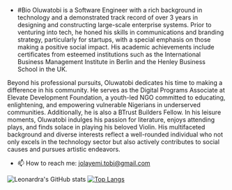 - #Bio
Oluwatobi is a Software Engineer with a rich background in technology and a demonstrated track record of over 3 years in designing and constructing large-scale enterprise systems. Prior to venturing into tech, he honed his skills in communications and branding strategy, particularly for startups, with a special emphasis on those making a positive social impact. His academic achievements include certificates from esteemed institutions such as the International Business Management Institute in Berlin and the Henley Business School in the UK.

Beyond his professional pursuits, Oluwatobi dedicates his time to making a difference in his community. He serves as the Digital Programs Associate at Elevate Development Foundation, a youth-led NGO committed to educating, enlightening, and empowering vulnerable Nigerians in underserved communities. Additionally, he is also a BTrust Builders Fellow.
In his leisure moments, Oluwatobi indulges his passion for literature, enjoys attending plays, and finds solace in playing his beloved Violin. His multifaceted background and diverse interests reflect a well-rounded individual who not only excels in the technology sector but also actively contributes to social causes and pursues artistic endeavors.

- 📫 How to reach me: jolayemi.tobi@gmail.com

<!---
Leonardra/Leonardra is a ✨ special ✨ repository because its `README.md` (this file) appears on your GitHub profile.
You can click the Preview link to take a look at your changes.
--->
![Leonardra's GitHub stats](https://github-readme-stats.vercel.app/api?username=Leonardra&count_private=true)
[![Top Langs](https://github-readme-stats.vercel.app/api/top-langs/?username=Leonardra&layout=compact)](https://github.com/Leonardra/github-readme-stats)
